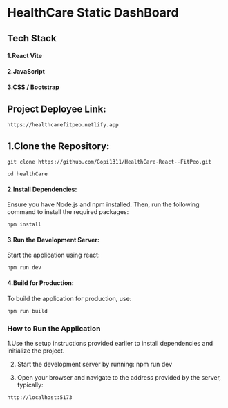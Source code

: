 # HealthCare Static DashBoard 
## Tech Stack
#### 1.React Vite
#### 2.JavaScript 
#### 3.CSS / Bootstrap 

## Project Deployee Link:

~~~
https://healthcarefitpeo.netlify.app
~~~


## 1.Clone the Repository:

~~~
git clone https://github.com/Gopi1311/HealthCare-React--FitPeo.git
~~~

~~~
cd healthCare
~~~

#### 2.Install Dependencies: 
  Ensure you have Node.js and npm installed. Then, run the following command to install the required packages:
~~~
npm install
~~~
#### 3.Run the Development Server: 
  Start the application using react:
~~~
npm run dev
~~~
#### 4.Build for Production:
To build the application for production, use:
~~~
npm run build
~~~

### How to Run the Application

1.Use the setup instructions provided earlier to install dependencies and initialize the project.

2. Start the development server by running: npm run dev
   
3. Open your browser and navigate to the address provided by the server, typically:
~~~
http://localhost:5173
~~~
